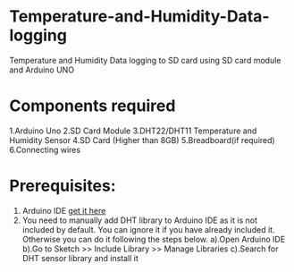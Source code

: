 # Temperature-and-Humidity-Data-logging
Temperature and Humidity Data logging to SD card using SD card module and Arduino UNO

# Components required
  1.Arduino Uno
  2.SD Card Module
  3.DHT22/DHT11 Temperature and Humidity Sensor
  4.SD Card (Higher than 8GB)
  5.Breadboard(if required)
  6.Connecting wires
  
# Prerequisites:
 1. Arduino IDE [get it here](https://arduino.en.softonic.com/)
 2. You need to manually add DHT library to Arduino IDE as it is not included by default. You can ignore it if you have already included it. Otherwise you can do it following the     steps below.
      a).Open Arduino IDE
      b).Go to Sketch >> Include Library >> Manage Libraries
      c).Search for DHT sensor library and install it
